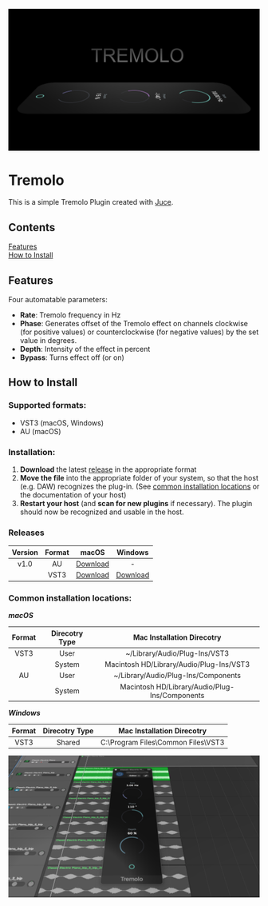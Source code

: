 ![header with Plugin preview](docs/images/readmeHeader.png)
# Tremolo
This is a simple Tremolo Plugin created with [Juce](https://juce.com/).

## Contents
[Features](#features)  
[How to Install](#how-to-Install)
 
## Features
Four automatable parameters: 
 
* **Rate**: Tremolo frequency in Hz
* **Phase**: Generates offset of the Tremolo effect on channels clockwise (for positive values) or counterclockwise (for negative values) by the set value in degrees.
* **Depth**: Intensity of the effect in percent
* **Bypass**: Turns effect off (or on)

## How to Install

### Supported formats:

* VST3 (macOS, Windows)
* AU (macOS)

### Installation:
1. **Download** the latest [release](#releases) in the appropriate format
2. **Move the file** into the appropriate folder of your system, so that the host (e.g. DAW) recognizes the plug-in. (See [common installation locations](#common-installation-locations) or the documentation of your host)
3. **Restart your host** (and **scan for new plugins** if necessary). The plugin should now be recognized and usable in the host.

### Releases
| Version 	| Format 	|  macOS   |  Windows   |
|:-------:	|:------:	|:--------:|:--------:|
| v1.0    	| AU     	| [Download](https://github.com/OliverHoenig/Tremolo/raw/main/Releases/v1.0/macOS/Tremolo.component.zip)| - |
|         	| VST3   	| [Download](https://github.com/OliverHoenig/Tremolo/raw/main/Releases/v1.0/macOS/Tremolo.vst3.zip)| [Download](https://github.com/OliverHoenig/Tremolo/raw/main/Releases/v1.0/Windows/Tremolo.vst3.zip) |

### Common installation locations:


**_macOS_**

| Format | Direcotry Type |           Mac Installation Direcotry           |
|:------:|:--------------:|:----------------------------------------------:|
| VST3   | User           | ~/Library/Audio/Plug-Ins/VST3                  |
|        | System         | Macintosh HD/Library/Audio/Plug-Ins/VST3       |
| AU     | User           | ~/Library/Audio/Plug-Ins/Components            |
|        | System         | Macintosh HD/Library/Audio/Plug-Ins/Components |

**_Windows_**

| Format 	| Direcotry Type 	|          Mac Installation Direcotry          	|
|:------:	|:--------------:	|:--------------------------------------------:	|
| VST3   	| Shared         	| C:\Program Files\Common Files\VST3           	|




 ![preview of the plugin in logic x](docs/images/tremoloLogicX.png)
